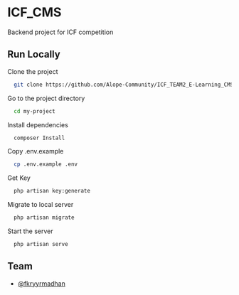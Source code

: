 
# ICF_CMS

Backend project for ICF competition


## Run Locally

Clone the project

```bash
  git clone https://github.com/Alope-Community/ICF_TEAM2_E-Learning_CMS.git
```

Go to the project directory

```bash
  cd my-project
```

Install dependencies

```bash
  composer Install
```

Copy .env.example

```bash
  cp .env.example .env
```

Get Key

```bash
  php artisan key:generate
```

Migrate to local server

```bash
  php artisan migrate
```

Start the server

```bash
  php artisan serve
```


## Team

- [@fkryyrmadhan](https://www.github.com/FikryRamadhan)

